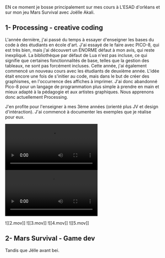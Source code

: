 EN ce moment je bosse principalement sur mes cours à L'ESAD d'orléans et sur mon jeu Mars Survival avec Joëlle Akali.

## 1- Processing - creative coding
L'année dernière, j'ai passé du temps à essayer d'enseigner les bases du code à des étudiants en école d'art. J'ai essayé de le faire avec PICO-8, qui est très bien, mais j'ai découvert un ÉNORME défaut à mon avis, qui reste inexpliqué. La bibliothèque par défaut de Lua n'est pas incluse, ce qui signifie que certaines fonctionnalités de base, telles que la gestion des tableaux, ne sont pas forcément incluses. Cette année, j'ai également commencé un nouveau cours avec les étudiants de deuxième année. L'idée était encore une fois de s'initier au code, mais dans le but de créer des graphismes, en l'occurrence des affiches à imprimer. J'ai donc abandonné Pico-8 pour un langage de programmation plus simple à prendre en main et mieux adapté à la pédagogie et aux artistes graphiques. Nous apprenons donc actuellement Processing.

J'en profite pour l'enseigner à mes 3ème années (orienté plus JV et design d'intéraction).  J'ai commencé à documenter les exemples que je réalise pour eux. 

![video1](/assets/postsAssets/logs/7/1.mov) ![video1](/assets/postsAssets/logs/7/1.mov) 



![[2.mov]]
![[3.mov]] ![[4.mov]] ![[5.mov]]
## 2- Mars Survival - Game dev 

Tandis que Jëlle avant bei. 
